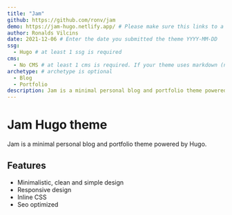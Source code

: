 ```yaml
---
title: "Jam"
github: https://github.com/ronv/jam
demo: https://jam-hugo.netlify.app/ # Please make sure this links to a theme demo and not your personal/business site. The demo url must use https
author: Ronalds Vilcins
date: 2021-12-06 # Enter the date you submitted the theme YYYY-MM-DD
ssg:
  - Hugo # at least 1 ssg is required
cms:
  - No CMS # at least 1 cms is required. If your theme uses markdown (no CMS) the cms should be "No CMS" 
archetype: # archetype is optional
  - Blog
  - Portfolio
description: Jam is a minimal personal blog and portfolio theme powered by Hugo.
---
```


# Jam Hugo theme

Jam is a minimal personal blog and portfolio theme powered by Hugo.

## Features

* Minimalistic, clean and simple design  
* Responsive design 
* Inline CSS  
* Seo optimized
